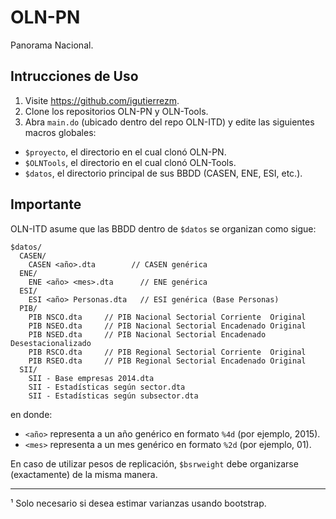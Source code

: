 OLN-PN
=======

Panorama Nacional.

Intrucciones de Uso
-------------------

1. Visite https://github.com/igutierrezm.
2. Clone los repositorios OLN-PN y OLN-Tools.
3. Abra ``main.do`` (ubicado dentro del repo OLN-ITD) y edite las siguientes
macros globales:
  * ``$proyecto``, el directorio en el cual clonó OLN-PN.
  * ``$OLNTools``, el directorio en el cual clonó OLN-Tools.
  * ``$datos``, el directorio principal de sus BBDD (CASEN, ENE, ESI, etc.).

Importante
----------

OLN-ITD asume que las BBDD dentro de ``$datos`` se organizan como sigue:
```
$datos/
  CASEN/
    CASEN <año>.dta        // CASEN genérica
  ENE/
    ENE <año> <mes>.dta      // ENE genérica
  ESI/
    ESI <año> Personas.dta   // ESI genérica (Base Personas)
  PIB/
    PIB NSCO.dta     // PIB Nacional Sectorial Corriente  Original
    PIB NSEO.dta     // PIB Nacional Sectorial Encadenado Original
    PIB NSED.dta     // PIB Nacional Sectorial Encadenado Desestacionalizado
    PIB RSCO.dta     // PIB Regional Sectorial Corriente  Original
    PIB RSEO.dta     // PIB Regional Sectorial Encadenado Original
  SII/
    SII - Base empresas 2014.dta
    SII - Estadísticas según sector.dta
    SII - Estadísticas según subsector.dta
```
en donde:
- ``<año>`` representa a un año genérico en formato ``%4d`` (por ejemplo, 2015).
- ``<mes>`` representa a un mes genérico en formato ``%2d`` (por ejemplo, 01).

En caso de utilizar pesos de replicación, ``$bsrweight`` debe organizarse
(exactamente) de la misma manera.

----------------

¹ Solo necesario si desea estimar varianzas usando bootstrap.
